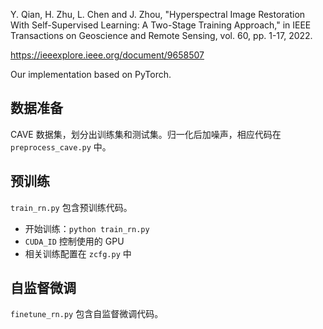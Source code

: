 Y. Qian, H. Zhu, L. Chen and J. Zhou, "Hyperspectral Image Restoration With Self-Supervised Learning: A Two-Stage Training Approach," in IEEE Transactions on Geoscience and Remote Sensing, vol. 60, pp. 1-17, 2022.

https://ieeexplore.ieee.org/document/9658507


Our implementation based on PyTorch.


## 数据准备
CAVE 数据集，划分出训练集和测试集。归一化后加噪声，相应代码在 `preprocess_cave.py` 中。


## 预训练
`train_rn.py` 包含预训练代码。

* 开始训练：`python train_rn.py`
* `CUDA_ID` 控制使用的 GPU
* 相关训练配置在 `zcfg.py` 中


## 自监督微调
`finetune_rn.py` 包含自监督微调代码。

